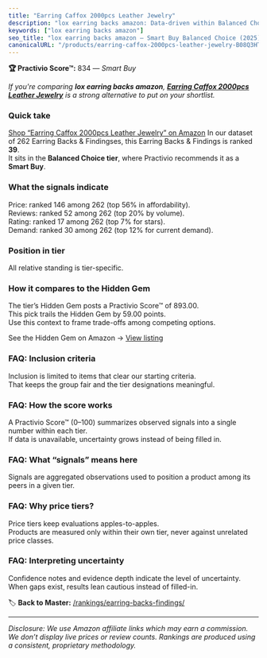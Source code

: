 ```yaml
---
title: "Earring Caffox 2000pcs Leather Jewelry"
description: "lox earring backs amazon: Data-driven within Balanced Choice ranking using the Practivio Score™. Positioned by quality, value, demand, findability, momentum."
keywords: ["lox earring backs amazon"]
seo_title: "lox earring backs amazon — Smart Buy Balanced Choice (2025)"
canonicalURL: "/products/earring-caffox-2000pcs-leather-jewelry-B08Q3HTBMR/"
---
```


**🏆 Practivio Score™:** 834 — _Smart Buy_


*If you're comparing **lox earring backs amazon**, **[Earring Caffox 2000pcs Leather Jewelry](https://www.amazon.com/dp/B08Q3HTBMR?tag=practivio-20)** is a strong alternative to put on your shortlist.*
### Quick take
[Shop “Earring Caffox 2000pcs Leather Jewelry” on Amazon](https://www.amazon.com/dp/B08Q3HTBMR?tag=practivio-20)
In our dataset of 262 Earring Backs & Findingses, this Earring Backs & Findings is ranked **39**.  
It sits in the **Balanced Choice tier**, where Practivio recommends it as a **Smart Buy**.

### What the signals indicate
Price: ranked 146 among 262 (top 56% in affordability).  
Reviews: ranked 52 among 262 (top 20% by volume).  
Rating: ranked 17 among 262 (top 7% for stars).  
Demand: ranked 30 among 262 (top 12% for current demand).

### Position in tier
All relative standing is tier-specific.

### How it compares to the Hidden Gem
The tier’s Hidden Gem posts a Practivio Score™ of 893.00.  
This pick trails the Hidden Gem by 59.00 points.  
Use this context to frame trade-offs among competing options.  

See the Hidden Gem on Amazon → [View listing](https://www.amazon.com/dp/B083428HLR?tag=practivio-20)

### FAQ: Inclusion criteria
Inclusion is limited to items that clear our starting criteria.  
That keeps the group fair and the tier designations meaningful.

### FAQ: How the score works
A Practivio Score™ (0–100) summarizes observed signals into a single number within each tier.  
If data is unavailable, uncertainty grows instead of being filled in.

### FAQ: What “signals” means here
Signals are aggregated observations used to position a product among its peers in a given tier.

### FAQ: Why price tiers?
Price tiers keep evaluations apples-to-apples.  
Products are measured only within their own tier, never against unrelated price classes.

### FAQ: Interpreting uncertainty
Confidence notes and evidence depth indicate the level of uncertainty.  
When gaps exist, results lean cautious instead of filled-in.


🏷️ **Back to Master:** [/rankings/earring-backs-findings/](/rankings/earring-backs-findings/)

---
_Disclosure: We use Amazon affiliate links which may earn a commission. We don’t display live prices or review counts. Rankings are produced using a consistent, proprietary methodology._
